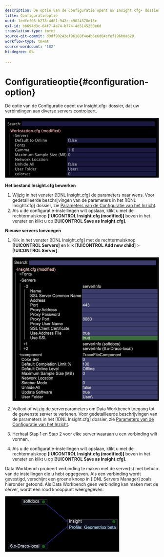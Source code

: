 ```yaml
---
description: De optie van de Configuratie opent uw Insight.cfg- dossier, dat uw verbindingen aan diverse servers controleert.
title: Configuratieoptie
uuid: 1edfcf03-b278-4d81-942c-c9024378e13c
exl-id: bb694d3c-64f7-4a74-b774-4d5145250e6d
translation-type: tm+mt
source-git-commit: d9df90242ef96188f4e4b5e6d04cfef196b0a628
workflow-type: tm+mt
source-wordcount: '182'
ht-degree: 0%

---
```


# Configuratieoptie{#configuration-option}

De optie van de Configuratie opent uw Insight.cfg- dossier, dat uw verbindingen aan diverse servers controleert.

![](assets/cfg_Workstation.png)

**Het bestand Insight.cfg bewerken**

1. Wijzig in het venster [!DNL Insight.cfg] de parameters naar wens. Voor gedetailleerde beschrijvingen van de parameters in het [!DNL Insight.cfg] dossier, zie [Parameters van de Configuratie van het Inzicht](../../../home/c-get-started/c-insght-config-param.md#concept-14da97d0756348e885c08ca9e866074b).
1. Als u de configuratie-instellingen wilt opslaan, klikt u met de rechtermuisknop **[!UICONTROL Insight.cfg (modified)]** boven in het venster en klikt u op **[!UICONTROL Save as Insight.cfg]**.

**Nieuwe servers toevoegen**

1. Klik in het venster [!DNL Insight.cfg] met de rechtermuisknop **[!UICONTROL Servers]** en klik **[!UICONTROL Add new child]** > **[!UICONTROL Server]**.

   ![](assets/cfg_Workstation_AddServer.png)

1. Voltooi of wijzig de serverparameters om Data Workbench toegang tot de gewenste server te verlenen. Voor gedetailleerde beschrijvingen van de parameters in het [!DNL Insight.cfg] dossier, zie [Parameters van de Configuratie van het Inzicht](../../../home/c-get-started/c-insght-config-param.md#concept-14da97d0756348e885c08ca9e866074b).
1. Herhaal Stap 1 en Stap 2 voor elke server waaraan u een verbinding wilt vormen.
1. Als u de configuratie-instellingen wilt opslaan, klikt u met de rechtermuisknop **[!UICONTROL Insight.cfg (modified)]** boven in het venster en klikt u op **[!UICONTROL Save as Insight.cfg]**.

Data Workbench probeert verbinding te maken met de server(s) met behulp van de instellingen die u hebt opgegeven. Als een verbinding wordt gevestigd, verschijnt een groene knoop in [!DNL Servers Manager] zoals hieronder getoond. Als Data Workbench geen verbinding kan maken met de server, wordt een rood knooppunt weergegeven.

![](assets/vis_SysStat_RedGreenDots.png)

